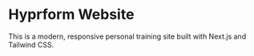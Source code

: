 # Hyprform Website

This is a modern, responsive personal training site built with Next.js and Tailwind CSS.